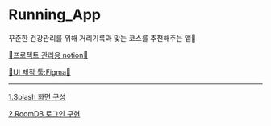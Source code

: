 # Running_App
꾸준한 건강관리를 위해 거리기록과 맞는 코스를 추천해주는 앱🏃

[🔖프로젝트 관리용 notion🔖](https://www.notion.so/48a708a782a44f72a8710a32ac0ac8a9?v=b933fedd970744a981b84e11059c7dbb)

[📌UI 제작 툴:Figma📌](https://www.figma.com/file/gzRmhDRS5YQ6mzujyNxlVj/Running?type=design&node-id=0-1&mode=design&t=Md0rHrzfrOMONB8D-0)

---
[1.Splash 화면 구성](https://github.com/OhJunYoung21/Running_App/blob/main/스플래시화면.md)


[2.RoomDB 로그인 구현](https://github.com/OhJunYoung21/Running_App/blob/main/%5BRoomDB%5D로그인.md)



